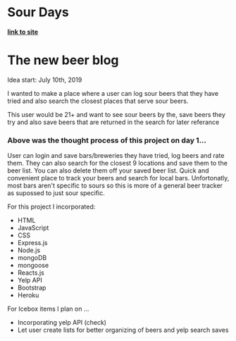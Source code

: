 # Sour Days

[**link to site**](https://sour-days.herokuapp.com/)

# The new beer blog

Idea start: July 10th, 2019

I wanted to make a place where a user can log sour beers that they have tried and also search the closest places that serve sour beers.  

This user would be 21+ and want to see sour beers by the, save beers they try and also save beers that are returned in the search for later referance


### Above was the thought process of this project on day 1...  

User can login and save bars/breweries they have tried, log beers and rate them. They can also search for the closest 9 locations and save them to the beer list. You can also delete them off your saved beer list. Quick and convenient place to track your beers and search for local bars. Unfortonatly, most bars aren't specific to sours so this is more of a general beer tracker as supossed to just sour specific. 



For this project I incorporated:

 * HTML
 * JavaScript
 * CSS
 * Express.js
 * Node.js
 * mongoDB
 * mongoose
 * Reacts.js
 * Yelp API
 * Bootstrap
 * Heroku

For Icebox items I plan on ...

* Incorporating yelp API (check)
* Let user create lists for better organizing of beers and yelp search saves


